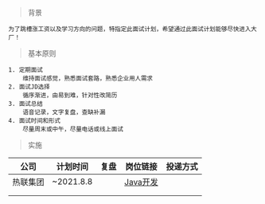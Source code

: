 > 背景

```
为了跳槽涨工资以及学习方向的问题，特指定此面试计划，希望通过此面试计划能够尽快进入大厂！
```

> 基本原则

```
1. 定期面试
	维持面试感觉，熟悉面试套路，熟悉企业用人需求
2. 面试JD选择
	循序渐进，由易到难，针对性改简历
3. 面试总结
	语音记录，文字复盘，查缺补漏
4. 面试时间和形式
	尽量周末或中午，尽量电话或线上面试
```

> 实施

| 公司     | 计划时间  | 复盘 | 岗位链接                                                     | 投递方式 |
| -------- | --------- | ---- | ------------------------------------------------------------ | -------- |
| 热联集团 | ~2021.8.8 |      | [Java开发](https://www.zhipin.com/job_detail/2dff1b262bc76c8b1nN73tq5FVVZ.html?ka=personal_interest_job_2dff1b262bc76c8b1nN73tq5FVVZ) |          |
|          |           |      |                                                              |          |
|          |           |      |                                                              |          |

